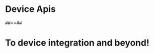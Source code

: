 <!-- .slide: class="transition bg-blue" -->

# Device Apis

##==##

<!-- .slide: data-background="./assets/images/buzz_light_bg.jpg" class="transition mask" -->

# To device integration and beyond!
